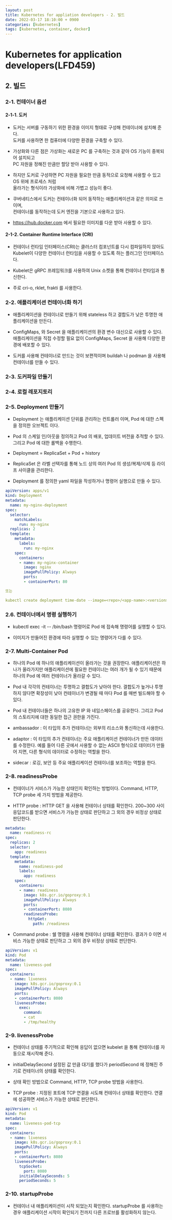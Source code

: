 ```yaml
---
layout: post
title: Kubernetes for appliation developers - 2. 빌드
date: 2022-03-17 18:10:00 + 0900
categories: [kubernetes]
tags: [kubernetes, container, docker]
---
```


# Kubernetes for application developers(LFD459)

## 2. 빌드

### 2-1. 컨테이너 옵션

#### 2-1-1. 도커
  - 도커는 서버를 구동하기 위한 환경을 이미지 형태로 구성해 컨테이너에 설치해 준다.   
  도커를 사용하면 한 컴퓨터에 다양한 환경을 구축할 수 있다.
  
  - 가상화와 다른 점은 가상화는 새로운 PC 를 구축하는 것과 같아 OS 기능이 중복되어 설치되고   
  PC 자원을 정해진 만큼만 할당 받아 사용할 수 있다.   
  
  - 하지만 도커로 구성하면 PC 자원을 필요한 만큼 동적으로 요청해 사용할 수 있고 OS 위에 프로세스 처럼   
  올라가는 형식이라 가상화에 비해 가볍고 성능이 좋다.
  
  - 쿠버네티스에서 도커는 컨테이너화 되어 동작하는 애플리케이션과 같은 의미로 쓰이며,    
  컨테이너를 동작하는데 도커 엔진을 기본으로 사용하고 있다.
  
  - https://hub.docker.com 에서 필요한 이미지를 다운 받아 사용할 수 있다.

#### 2-1-2. Container Runtime Interface (CRI)
  - 컨테이너 런타임 인터페이스(CRI)는 클러스터 컴포넌트를 다시 컴파일하지 않아도 Kubelet이 다양한 컨테이너 런타임을 사용할 수 있도록 하는 플러그인 인터페이스다.

  - Kubelet은 gRPC 프레임워크를 사용하여 Unix 소켓을 통해 컨테이너 런타임과 통신한다. 

  - 주로 cri-o, rklet, frakti 를 사용한다.

### 2-2. 애플리케이션 컨테이너화 하기
  - 애플리케이션을 컨테이너로 만들기 위해 stateless 하고 결합도가 낮은 투명한 애플리케이션을 만든다.

  - ConfigMaps, 와 Secret 을 애플리케이션의 환경 변수 대신으로 사용할 수 있다.   
  애플리케이션을 직접 수정할 필요 없이 ConfigMaps, Secret 을 사용해 다양한 환경에 배포할 수 있다.
  
  - 도커를 사용해 컨테이너로 만드는 것이 보편적이며 buildah 나 podman 을 사용해 컨테이너를 만들 수 있다.

### 2-3. 도커파일 만들기

### 2-4. 로컬 레포지토리

### 2-5. Deployment 만들기
  - Deployment 는 애플리케이션 단위를 관리하는 컨트롤러 이며, Pod 에 대한 스펙을 정의한 오브젝트 이다.

  - Pod 의 스케일 인/아웃을 정의하고 Pod 의 배포, 업데이트 버전을 추적할 수 있다. 그리고 Pod 에 대한 롤백을 수행한다.

  - Deployment = ReplicaSet + Pod + history

  - ReplicaSet 은 라벨 선택자를 통해 노드 상의 여러 Pod 의 생성/복제/삭제 등 라이프 사이클을 관리한다.

  - Deployment 를 정의한 yaml 파일을 작성하거나 명령어 실행으로 만들 수 있다.

```yaml
apiVersion: apps/v1
kind: Deployment
metadata:
  name: my-nginx-deployment
spec:
  selector:
    matchLabels:
      run: my-nginx
  replicas: 2
  template:
    metadata:
      labels:
        run: my-nginx
    spec:
      containers:
      - name: my-nginx-container
        image: nginx
        imagePullPolicy: Always
        ports:
        - containerPort: 80

또는

kubectl create deployment time-date --image=<repo>/<app-name>:<version>
```

### 2.6. 컨테이너에서 명령 실행하기
  - kubectl exec -it <Pod-Name> -- /bin/bash 명령어로  Pod 에 접속해 명령어를 실행할 수 있다.
  
  - 이미지가 만들어진 환경에 따라 실행할 수 있는 명령어가 다를 수 있다.


### 2-7. Multi-Container Pod
  - 하나의 Pod 에 하나의 애플리케이션이 올라가는 것을 권장한다. 애플리케이션은 하나가 올라가지만 애플리케이션에 필요한 컨테이너는 여러 개가 될 수 있기 때문에 하나의 Pod 에 여러 컨테이너가 올라갈 수 있다.

  - Pod 내 각각의 컨테이너는 투명하고 결합도가 낮아야 한다. 결합도가 높거나 투명하지 않다면 확장성이 낮아 컨테이너가 변경될 때 마다 Pod 를 매번 빌드해야 할 수 있다.

  - Pod 내 컨테이너들은 하나의 고유한 IP 와 네임스페이스를 공유한다. 그리고 Pod 의 스토리지에 대한 동일한 접근 권한을 가진다.

  - ambassador : 이 타입의 추가 컨테이너는 외부의 리소스와 통신하는데 사용한다. 

  - adaptor : 이 타입의 추가 컨테이너는 주요 애플리케이션 컨테이너가 만든 데이터를 수정한다. 예를 들어 다른 곳에서 사용할 수 없는 ASCII 형식으로 데이터가 만들어 지면, 다른 형식의 데이터로 수정하는 역할을 한다.

  - sidecar : 로깅, 보안 등 주요 애플리케이션 컨테이너를 보조하는 역할을 한다.

### 2-8. readinessProbe
  - 컨테이너가 서비스가 가능한 상태인지 확인하는 방법이다. Command, HTTP, TCP probe 세 가지 방법을 제공한다.

  - HTTP probe : HTTP GET 을 사용해 컨테이너 상태를 확인한다. 200~300 사이 응답코드를 받으면 서비스가 가능한 상태로 판단하고 그 외의 경우 비정상 상태로 판단한다.

```yaml
metadata:
  name: readiness-rc
spec:
  replicas: 2
  selector:
    app: readiness
  template:
    metadata:
      name: readiness-pod
      labels:
        app: readiness
    spec:
      containers:
      - name: readiness
        image: k8s.gcr.io/goproxy:0.1
        imagePullPolicy: Always
        ports:
        - containerPort: 8080
        readinessProbe:
          httpGet:
            path: /readiness
```

  - Command probe : 쉘 명령을 사용해 컨테이너 상태를 확인한다. 결과가 0 이면 서비스 가능한 상태로 판단하고 그 외의 경우 비정상 상태로 판단한다.

```yaml
apiVersion: v1
kind: Pod
metadata:
  name: liveness-pod
spec:
  containers:
  - name: liveness
    image: k8s.gcr.io/goproxy:0.1
    imagePullPolicy: Always
    ports:
    - containerPort: 8080
    livenessProbe:
      exec:
        command:
        - cat
        - /tmp/healthy
```

### 2-9. livenessProbe
  - 컨테이너 상태를 주기적으로 확인해 응답이 없으면 kubelet 을 통해 컨테이너를 자동으로 재시작해 준다.

  - initialDelaySecond 설정된 값 만큼 대기를 했다가 periodSecond 에 정해진 주기로 컨테이너의 상태를 확인한다. 

  - 상태 확인 방법으로 Command, HTTP, TCP probe 방법을 사용한다.

  - TCP probe : 지정된 포트에 TCP 연결을 시도해 컨테이너 상태를 확인한다. 연결에 성공하면 서비스가 가능한 상태로 판단한다.

```yaml
apiVersion: v1
kind: Pod
metadata:
  name: liveness-pod-tcp
spec:
  containers:
  - name: liveness
    image: k8s.gcr.io/goproxy:0.1
    imagePullPolicy: Always
    ports:
    - containerPort: 8080
    livenessProbe:
      tcpSocket:
        port: 8080
      initialDelaySeconds: 5
      periodSeconds: 5
```

### 2-10. startupProbe
  - 컨테이너 내 애플리케이션이 시작 되었는지 확인한다. startupProbe 를 사용하는 경우 애플리케이션 시작이 확인되기 전까지 다른 프로브를 활성화하지 않는다.